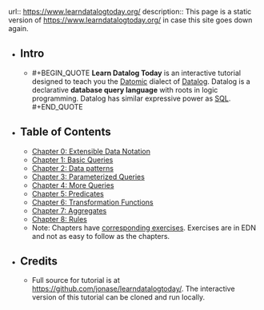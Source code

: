 url:: https://www.learndatalogtoday.org/
description:: This page is a static version of https://www.learndatalogtoday.org/ in case this site goes down again.

- ## Intro
	- #+BEGIN_QUOTE
	  **Learn Datalog Today** is an interactive tutorial designed to teach you the [Datomic](http://datomic.com/) dialect of [Datalog](http://en.wikipedia.org/wiki/Datalog). Datalog is a declarative **database query language** with roots in logic programming. Datalog has similar expressive power as [SQL](http://en.wikipedia.org/wiki/Sql).
	  #+END_QUOTE
- ## Table of Contents
	- [Chapter 0: Extensible Data Notation](https://github.com/jonase/learndatalogtoday/blob/master/resources/chapters/chapter-0.md)
	- [Chapter 1: Basic Queries](https://github.com/jonase/learndatalogtoday/blob/master/resources/chapters/chapter-1.md)
	- [Chapter 2: Data patterns](https://github.com/jonase/learndatalogtoday/blob/master/resources/chapters/chapter-2.md)
	- [Chapter 3: Parameterized Queries](https://github.com/jonase/learndatalogtoday/blob/master/resources/chapters/chapter-3.md)
	- [Chapter 4: More Queries](https://github.com/jonase/learndatalogtoday/blob/master/resources/chapters/chapter-4.md)
	- [Chapter 5: Predicates](https://github.com/jonase/learndatalogtoday/blob/master/resources/chapters/chapter-5.md)
	- [Chapter 6: Transformation Functions](https://github.com/jonase/learndatalogtoday/blob/master/resources/chapters/chapter-6.md)
	- [Chapter 7: Aggregates](https://github.com/jonase/learndatalogtoday/blob/master/resources/chapters/chapter-7.md)
	- [Chapter 8: Rules](https://github.com/jonase/learndatalogtoday/blob/master/resources/chapters/chapter-8.md)
	- Note: Chapters have [corresponding exercises]( https://github.com/jonase/learndatalogtoday/tree/master/resources/chapters). Exercises are in EDN and not as easy to follow as the chapters.
- ## Credits
	- Full source for tutorial is at https://github.com/jonase/learndatalogtoday/. The interactive version of this tutorial can be cloned and run locally.